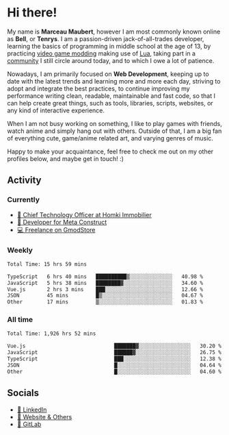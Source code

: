 # Hi there!

My name is **Marceau Maubert**, however I am most commonly known online as **Bell**, or **Tenrys**. I am a passion-driven jack-of-all-trades developer, learning the basics of programming in middle school at the age of 13, by practicing [video game modding](https://garrysmod.com) making use of [Lua](https://lua.org), taking part in a [community](https://metastruct.net) I still circle around today, and to which I owe a lot of patience.

Nowadays, I am primarily focused on **Web Development**, keeping up to date with the latest trends and learning more and more each day, striving to adopt  and integrate the best practices, to continue improving my performance writing clean, readable, maintainable and fast code, so that I can help create great things, such as tools, libraries, scripts, websites, or any kind of interactive experience.

When I am not busy working on something, I like to play games with friends, watch anime and simply hang out with others. Outside of that, I am a big fan of everything cute, game/anime related art, and varying genres of music.

Happy to make your acquaintance, feel free to check me out on my other profiles below, and maybe get in touch! :)

## Activity

### Currently

- [🏢 Chief Technology Officer at Homki Immobilier](https://homki-immobilier.com)
- [🎈 Developer for Meta Construct](https://metastruct.net)
- [💻 Freelance on GmodStore](https://www.gmodstore.com/users/Tenrys)

### Weekly
<!--START_SECTION:wakaWeekly-->

```txt
Total Time: 15 hrs 59 mins

TypeScript   6 hrs 40 mins   ██████████▒░░░░░░░░░░░░░░   40.98 %
JavaScript   5 hrs 38 mins   ████████▓░░░░░░░░░░░░░░░░   34.60 %
Vue.js       2 hrs 3 mins    ███░░░░░░░░░░░░░░░░░░░░░░   12.66 %
JSON         45 mins         █▒░░░░░░░░░░░░░░░░░░░░░░░   04.67 %
Other        17 mins         ▒░░░░░░░░░░░░░░░░░░░░░░░░   01.83 %
```

<!--END_SECTION:wakaWeekly-->

### All time
<!--START_SECTION:wakaTotal-->

```txt
Total Time: 1,926 hrs 52 mins

Vue.js                             ███████▓░░░░░░░░░░░░░░░░░   30.20 %
JavaScript                         ██████▓░░░░░░░░░░░░░░░░░░   26.75 %
TypeScript                         ███░░░░░░░░░░░░░░░░░░░░░░   12.38 %
JSON                               █░░░░░░░░░░░░░░░░░░░░░░░░   04.64 %
Other                              █░░░░░░░░░░░░░░░░░░░░░░░░   04.60 %
```

<!--END_SECTION:wakaTotal-->

## Socials

- [👔 LinkedIn](https://www.linkedin.com/in/marceau-maubert)
- [🔗 Website & Others](https://bell.moe)
- [🦊 GitLab](https://gitlab.com/Tenrys)
